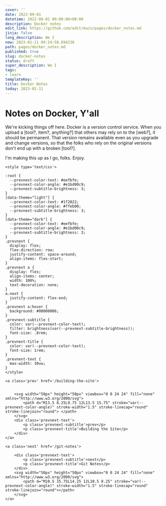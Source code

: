 ```yaml
---
cover: ''
date: 2022-09-01
datetime: 2022-09-01 00:00:00+00:00
description: Docker notes
edit_link: https://github.com/edit/main/pages/docker_notes.md
jinja: false
long_description: We I
now: 2023-01-11 04:24:58.694236
path: pages/docker_notes.md
published: true
slug: docker-notes
status: draft
super_description: We I
tags:
- learn
templateKey: ''
title: Docker Notes
today: 2023-01-11
---
```


# Notes on Docker, Y'all
We're kicking things off here. Docker is a version control service. When you upload a [tool?, item?, anything?] that others may rely on to the [web?], it should be permanent. That version remains available even as you upgrade and change versions, so that the folks who rely on the original versions don't end up with a broken [tool?].

I'm making this up as I go, folks. Enjoy.
<div class='prevnext'>

    <style type='text/css'>

    :root {
      --prevnext-color-text: #eefbfe;
      --prevnext-color-angle: #e1bd00c9;
      --prevnext-subtitle-brightness: 3;
    }
    [data-theme="light"] {
      --prevnext-color-text: #1f2022;
      --prevnext-color-angle: #ffeb00;
      --prevnext-subtitle-brightness: 3;
    }
    [data-theme="dark"] {
      --prevnext-color-text: #eefbfe;
      --prevnext-color-angle: #e1bd00c9;
      --prevnext-subtitle-brightness: 3;
    }
    .prevnext {
      display: flex;
      flex-direction: row;
      justify-content: space-around;
      align-items: flex-start;
    }
    .prevnext a {
      display: flex;
      align-items: center;
      width: 100%;
      text-decoration: none;
    }
    a.next {
      justify-content: flex-end;
    }
    .prevnext a:hover {
      background: #00000006;
    }
    .prevnext-subtitle {
      color: var(--prevnext-color-text);
      filter: brightness(var(--prevnext-subtitle-brightness));
      font-size: .8rem;
    }
    .prevnext-title {
      color: var(--prevnext-color-text);
      font-size: 1rem;
    }
    .prevnext-text {
      max-width: 30vw;
    }
    </style>
    
    <a class='prev' href='/building-the-site'>
    

        <svg width="50px" height="50px" viewbox="0 0 24 24" fill="none" xmlns="http://www.w3.org/2000/svg">
            <path d="M13.5 8.25L9.75 12L13.5 15.75" stroke="var(--prevnext-color-angle)" stroke-width="1.5" stroke-linecap="round" stroke-linejoin="round"> </path>
        </svg>
        <div class='prevnext-text'>
            <p class='prevnext-subtitle'>prev</p>
            <p class='prevnext-title'>Building the Site</p>
        </div>
    </a>
    
    <a class='next' href='/git-notes'>
    
        <div class='prevnext-text'>
            <p class='prevnext-subtitle'>next</p>
            <p class='prevnext-title'>Git Notes</p>
        </div>
        <svg width="50px" height="50px" viewbox="0 0 24 24" fill="none" xmlns="http://www.w3.org/2000/svg">
            <path d="M10.5 15.75L14.25 12L10.5 8.25" stroke="var(--prevnext-color-angle)" stroke-width="1.5" stroke-linecap="round" stroke-linejoin="round"></path>
        </svg>
    </a>
  </div>